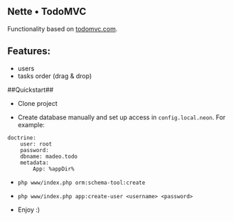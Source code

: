 Nette • TodoMVC
--------------

Functionality based on [todomvc.com](http://todomvc.com/).

Features:
---------

- users
- tasks order (drag & drop)

##Quickstart##

- Clone project

- Create database manually and set up access in `config.local.neon`. For example:

``` neon
doctrine:
	user: root
	password:
	dbname: madeo.todo
	metadata:
		App: %appDir%
```

- `php www/index.php orm:schema-tool:create`

- `php www/index.php app:create-user <username> <password>`

- Enjoy :)

